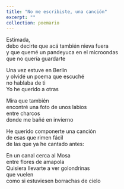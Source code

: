 ```yaml
---
title: "No me escribiste, una canción"
excerpt: ""
collection: poemario
---
```


<p>Estimada,<br>
debo decirte que acá también nieva fuera<br>
y que quemé un pandeyuca en el microondas<br>
que no quería guardarte</p>
<p>
Una vez estuve en Berlín<br>
y olvidé un poema que escuché<br>
no hablaba de ti<br>
Yo he querido a otras</p>
<p>
Mira que también<br>
encontré una foto de unos labios<br>
entre charcos<br>
donde me bañé en invierno</p>
<p>
He querido componerte una canción<br>
de esas que rimen fácil<br>
de las que ya he cantado antes:</p>
<p>
En un canal cerca al Mosa<br>
entre flores de amapola<br>
Quisiera llevarte a ver golondrinas<br>
que vuelen<br>
como si estuviesen borrachas de cielo</p>
